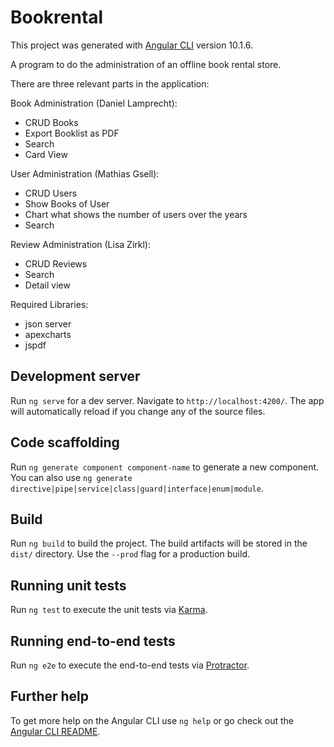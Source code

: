 # Bookrental

This project was generated with [Angular CLI](https://github.com/angular/angular-cli) version 10.1.6.

A program to do the administration of an offline book rental store.

There are three relevant parts in the application:

Book Administration (Daniel Lamprecht):
  - CRUD Books
  - Export Booklist as PDF
  - Search
  - Card View
  
User Administration (Mathias Gsell):
  - CRUD Users
  - Show Books of User
  - Chart what shows the number of users over the years
  - Search

Review Administration (Lisa Zirkl):
  - CRUD Reviews
  - Search
  - Detail view

Required Libraries:
  - json server
  - apexcharts
  - jspdf


## Development server

Run `ng serve` for a dev server. Navigate to `http://localhost:4200/`. The app will automatically reload if you change any of the source files.

## Code scaffolding

Run `ng generate component component-name` to generate a new component. You can also use `ng generate directive|pipe|service|class|guard|interface|enum|module`.

## Build

Run `ng build` to build the project. The build artifacts will be stored in the `dist/` directory. Use the `--prod` flag for a production build.

## Running unit tests

Run `ng test` to execute the unit tests via [Karma](https://karma-runner.github.io).

## Running end-to-end tests

Run `ng e2e` to execute the end-to-end tests via [Protractor](http://www.protractortest.org/).

## Further help

To get more help on the Angular CLI use `ng help` or go check out the [Angular CLI README](https://github.com/angular/angular-cli/blob/master/README.md).



